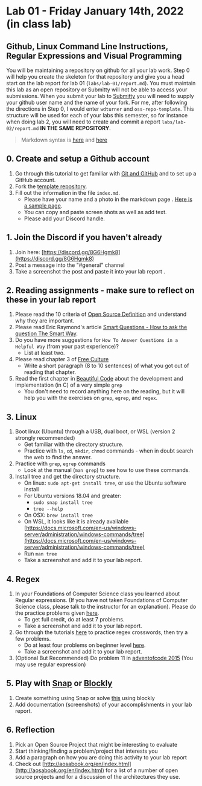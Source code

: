 # Lab 01 - Friday January 14th, 2022 (in class lab)

## Github, Linux Command Line Instructions, Regular Expressions and Visual Programming

You will be maintaining a repository on github for all your lab work. Step 0 will help you create the skeleton for that repository and give you a head start on the lab report for lab 01 (`labs/lab-01/report.md`). You must maintain this lab as an open repository or Submitty will not be able to access your submissions. When you submit your lab to [Submitty](https://submitty.cs.rpi.edu/courses/s22/csci4470) you will need to supply your github user name and the name of your fork. For me, after following the directions in Step 0, I would enter `wdturner` and `oss-repo-template`. This structure will be used for each of your labs this semester, so for instance when doing lab 2, you will need to create and commit a report `labs/lab-02/report.md` __IN THE SAME REPOSITORY__.

> Markdown syntax is [here](https://help.github.com/articles/basic-writing-and-formatting-syntax/) and [here](https://guides.github.com/features/mastering-markdown/) 

## 0. Create and setup a Github account
  1. Go through this tutorial to get familiar with [Git and GitHub](http://readwrite.com/2013/09/30/understanding-github-a-journey-for-beginners-part-1) and to set up a GitHub account.
  2. Fork the [template repository](https://github.com/rcos/oss-repo-template).
  3. Fill out the information in the file `index.md`.
  	 - Please have your name and a photo in the markdown page . [Here is a sample page](https://github.com/mskmoorthy/Doc-ex1/blob/master/lab-1-sample.Md).
  	 - You can copy and paste screen shots as well as add text.
  	 - Please add your Discord handle.

## 1. Join the Discord if you haven't already 
  1. Join here: [https://discord.gg/8G6Hgmk8](https://discord.gg/8G6Hgmk8) 
  2. Post a message into the "#general" channel
  3. Take a screenshot the post and paste it into your lab report .

## 2. Reading assignments - make sure to reflect on these in your lab report 
  1. Please read the 10 criteria of [Open Source Definition](http://opensource.org/osd) and understand why they are important.
  2. Please read Eric Raymond's article [Smart Questions - How to ask the question The Smart Way](http://www.catb.org/esr/faqs/smart-questions.html). 
  3. Do you have more suggestions for `How To Answer Questions in a Helpful Way` (from your past experience)?
     - List at least two.
  4. Please read chapter 3 of [Free Culture](https://github.com/rcos/CSCI-4470-OpenSource/blob/master/Resources/freeculture.pdf)
     - Write a short paragraph (8 to 10 sentences) of what you got out of reading that chapter.
  5. Read the first chapter in [Beautiful Code](https://docs.google.com/viewer?a=v&pid=sites&srcid=ZGVmYXVsdGRvbWFpbnxpb3ZhbmFsZXh8Z3g6MjVjYWFmNjAwYTA0MmMxZA) about the development and implementation (in C) of a very simple `grep`
     - You don't need to record anything here on the reading, but it will help you with the exercises on `grep`, `egrep`, and `regex`.

## 3. Linux 
  1. Boot linux (Ubuntu) through a USB, dual boot, or WSL (version 2 strongly recommended)
     - Get familiar with the directory structure.
     - Practice with `ls`, `cd`, `mkdir`, `chmod` commands - when in doubt search the web to find the answer.
  2. Practice with `grep`, `egrep` commands
     - Look at the manual (`man grep`) to see how to use these commands. 
  3. Install tree and get the directory structure. 
     - On linux: `sudo apt-get install tree`, or use the Ubuntu software install
     - For Ubuntu versions 18.04 and greater:
        - `sudo snap install tree`
        - `tree --help` 
     - On OSX: `brew install tree`
     - On WSL, it looks like it is already available [https://docs.microsoft.com/en-us/windows-server/administration/windows-commands/tree](https://docs.microsoft.com/en-us/windows-server/administration/windows-commands/tree)
     - Run `man tree`
     - Take a screenshot and add it to your lab report.

## 4. Regex
  1. In your Foundations of Computer Science class you learned about Regular expressions. (If you have not taken Foundations of Computer Science class, please talk to the instructor for an explanation). Please do the practice problems given [here](https://regexone.com/problem/matching_decimal_numbers). 
     - To get full credit, do at least 7 problems.
     - Take a screenshot and add it to your lab report.
  2. Go through the tutorials [here](https://regexcrossword.com/challenges/tutorial/puzzles/1) to practice regex crosswords, then try a few problems.
     - Do at least four problems on beginner level [here](https://regexcrossword.com/challenges/beginner/puzzles/1 ).
     - Take a screenshot and add it to your lab report.
  3. (Optional But Recommended) Do problem 11 in [adventofcode 2015](http://adventofcode.com/2015/day/11) (You may use regular expression) 

## 5. Play with [Snap](http://snap.berkeley.edu/) or [Blockly](https://blockly-games.appspot.com/) 
  1. Create something using Snap or solve [this](https://blockly-games.appspot.com/maze?lang=en&level=10&skin=0) using blockly
  2. Add documentation (screenshots) of your accomplishments in your lab report.

## 6. Reflection
  1. Pick an Open Source Project that might be interesting to evaluate
  2. Start thinking/finding a problem/project that interests you 
  3. Add a paragraph on how you are doing this activity to your lab report
  4. Check out [http://aosabook.org/en/index.html](http://aosabook.org/en/index.html) for a list of a number of open source projects and for a discussion of the architectures they use.

<!--#### Revisit e. Replace with TOS activity on evaluating open source ... 
[foss2serve](http://foss2serve.org/index.php/Intro_to_FOSS_Project_Anatomy_(Activity)), [Evaluation](http://users.dickinson.edu/~braught/courses/cs491f17/projexpl.html)
[projects](http://foss2serve.org/index.php/HFOSS_Projects), [RCOS](https://rcos.io/projects), others.
-->
